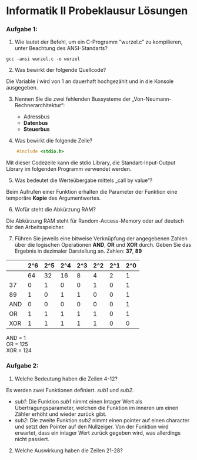 # Informatik II Probeklausur Lösungen
### Aufgabe 1:
1. Wie lautet der Befehl, um ein C-Programm ”wurzel.c” zu kompilieren, unter Beachtung des ANSI-Standarts?

``` shell
gcc -ansi wurzel.c -o wurzel
```
2. Was bewirkt der folgende Quellcode?

Die Variable i wird von 1 an dauerhaft hochgezählt und in die Konsole ausgegeben.

3. Nennen Sie die zwei fehlenden Bussysteme der „Von-Neumann-Rechnerarchitektur“:
	* Adressbus
	* **Datenbus**
	* **Steuerbus**

4. Was bewirkt die folgende Zeile?
``` c
	#include <stdio.h>
```

Mit dieser Codezeile kann die stdio Library, die Standart-Input-Output Library im folgenden Programm verwendet werden.

5. Was bedeutet die Werteübergabe mittels „call by value“?

Beim Aufrufen einer Funktion erhalten die Parameter der Funktion eine temporäre **Kopie** des Argumentwertes.

6. Wofür steht die Abkürzung RAM?

Die Abkürzung RAM steht für Random-Access-Memory oder auf deutsch für den Arbeitsspeicher.

7. Führen Sie jeweils eine bitweise Verknüpfung der angegebenen Zahlen über die logischen Operationen **AND**, **OR** und **XOR** durch. Geben Sie das Ergebnis in dezimaler Darstellung an.
Zahlen: **37**, **89**

|     | 2^6 | 2^5 | 2^4 | 2^3 | 2^2 | 2^1 | 2^0 |
| --- | --- | --- | --- | --- | --- | --- | --- |
|     | 64  | 32  | 16  | 8   | 4   | 2   | 1   |  
| 37  | 0   | 1   | 0   | 0   | 1   | 0   | 1   |
| 89  | 1   | 0   | 1   | 1   | 0   | 0   | 1   |
| AND | 0   | 0   | 0   | 0   | 0   | 0   | 1   |
| OR  | 1   | 1   | 1   | 1   | 1   | 0   | 1   |
| XOR | 1   | 1   | 1   | 1   | 1   | 0   | 0   |

AND = 1 <br>
OR = 125 <br>
XOR = 124 <br>

### Aufgabe 2:

1. Welche Bedeutung haben die Zeilen 4-12?

Es werden zwei Funktionen definiert. *sub1* und *sub2*.
- *sub1*: Die Funktion *sub1* nimmt einen Intager Wert als Übertragungsparameter, welchen die Funktion im inneren um einen Zähler erhöht und wieder zurück gibt.
- *sub2*: Die zweite Funktion *sub2* nimmt einen pointer auf einen character und setzt den Pointer auf den Nullzeiger. Von der Funktion wird erwartet, dass ein intager Wert zurück gegeben wird, was allerdings nicht passiert.

2. Welche Auswirkung haben die Zeilen 21-28?
